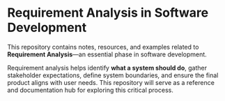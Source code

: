 # Requirement Analysis in Software Development

This repository contains notes, resources, and examples related to **Requirement Analysis**—an essential phase in software development. 

Requirement analysis helps identify **what a system should do**, gather stakeholder expectations, define system boundaries, and ensure the final product aligns with user needs. This repository will serve as a reference and documentation hub for exploring this critical process.
